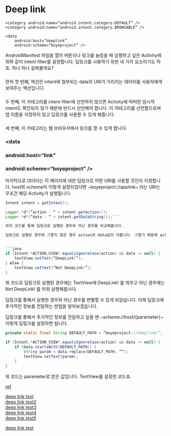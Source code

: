 # Deep link

<intent-filter>
    <action android:name=“android.intent.action.VIEW” />

    <category android:name=“android.intent.category.DEFAULT” />
    <category android:name=“android.intent.category.BROWSABLE” />

    <data
        android:host=“deeplink”
        android:scheme=“boyeproject” />
</intent-filter>

AndroidManifest 파일을 열어 버튼이나 링크를 눌렀을 때 실행하고 싶은 Activity에 위와 같이 intent filter를 설정합니다. 딥링크를 사용하기 위한 네 가지 요소이기도 하죠. 하나 하나 살펴볼까요?


### <action android:name=“android.intent.action.VIEW” />
먼저 첫 번째, 액션은 intent에 첨부되는 data의 URI가 가리키는 데이터를 사용자에게 보여주는 액션입니다.


### <category android:name=“android.intent.category.DEFAULT” />
두 번째, 이 카테고리를 intent filter에 선언하지 않으면 Activity에 어떠한 암시적 intent도 확인되지 않기 때문에 반드시 선언해야 합니다. 이 카테고리를 선언함으로써 앱 이름을 지정하지 않고 딥링크를 사용할 수 있게 해줍니다.


### <category android:name=“android.intent.category.BROWSABLE” />
세 번째, 이 카테고리는 웹 브라우저에서 링크를 열 수 있게 합니다.


### <data
###     android:host=“link”
###     android:scheme=“boyeproject” />
마지막으로 데이터는 이 페이지에 대한 딥링크로 어떤 URI를 사용할 것인지 지정합니다. host와 scheme이 이렇게 설정되었다면 ~boyeproject://applink~ 라는 URI는 무조건 해당 Activity가 실행됩니다.

```java
Intent intent = getIntent();

Logger.*d*(“action : “ + intent.getAction());
Logger.*d*(“data : “ + intent.getDataString());```

위의 코드를 통해 딥링크로 실행된 경우와 아닌 경우를 비교해봅시다.

딥링크로 실행된 경우와 그렇지 않은 경우 action과 data값이 다릅니다. 그렇기 때문에 action과 data를 비교해 딥링크로 실행된 경우를 찾아낼 수 있습니다.


```java
if (Intent.*ACTION_VIEW*.equalsIgnoreCase(action) && data != null) {
    textView.setText(“DeepLink!”);
} else {
    textView.setText(“Not DeepLink!”);
}
```
위 코드로 딥링크로 실행된 경우에는 TextView에 DeepLink! 를 띄우고 아닌 경우에는 Not DeepLink! 를 띄워 실행해봅시다.


딥링크를 통해서 실행한 경우와 아닌 경우를 판별할 수 있게 되었습니다. 이제 딥링크에 추가적인 정보를 전달하는 방법을 알아보겠습니다.


딥링크를 통해서 추가적인 정보를 전달하고 싶을 땐 ~scheme://host/{parameter}~ 이렇게 딥링크를 설정하면 됩니다.


```java
private static final String DEFAULT_PATH = “boyeproject://deeplink/“;

if (Intent.*ACTION_VIEW*.equalsIgnoreCase(action) && data != null) {
    if (data.startsWith(DEFAULT_PATH)) {
        String param = data.replace(DEFAULT_PATH, “”);
        textView.setText(param);
    }
}
```
위 코드는 parameter로 받은 값입니다. TextView를 설정한 코드죠.

[ref](http://labs.brandi.co.kr/2018/07/18/kimby.html)

<a href="intent://accounts/Checking#Intent;scheme=rally;end">deep link test</a>  
<a href="intent://mobile.gmarket.co.kr#Intent;scheme=http;end">deep link test2</a>  
<a href="intent://mobile.gmarket.co.kr/smileDelivery#Intent;scheme=http;end">deep link test3</a>  
<a href="intent://mobile.gmarket.co.kr/smileDeliveryyyy#Intent;scheme=http;end">deep link test4</a>  
<a href="intent://mobile.gmarket.co.kr/SmileDelivery/sdads/asdsad#Intent;scheme=http;end">deep link test5</a>  

[deep link test](intent://accounts/Checking#Intent;scheme=rally;end)